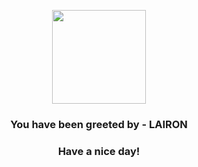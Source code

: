 <p align="center">
            <img src="https://raw.githubusercontent.com/PokeAPI/sprites/master/sprites/pokemon/305.png" width="150" height="150">
          </p>
          <h3 align="center">You have been greeted by - <b>LAIRON</b></h3>
          <h3 align="center">Have a nice day!</h3>
